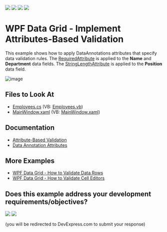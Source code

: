 <!-- default badges list -->
![](https://img.shields.io/endpoint?url=https://codecentral.devexpress.com/api/v1/VersionRange/128650903/21.1.5%2B)
[![](https://img.shields.io/badge/Open_in_DevExpress_Support_Center-FF7200?style=flat-square&logo=DevExpress&logoColor=white)](https://supportcenter.devexpress.com/ticket/details/E3191)
[![](https://img.shields.io/badge/📖_How_to_use_DevExpress_Examples-e9f6fc?style=flat-square)](https://docs.devexpress.com/GeneralInformation/403183)
[![](https://img.shields.io/badge/💬_Leave_Feedback-feecdd?style=flat-square)](#does-this-example-address-your-development-requirementsobjectives)
<!-- default badges end -->
# WPF Data Grid - Implement Attributes-Based Validation

This example shows how to apply DataAnnotations attributes that specify data validation rules. The [RequiredAttribute](https://docs.microsoft.com/en-us/dotnet/api/system.componentmodel.dataannotations.requiredattribute) is applied to the **Name** and **Department** data fields. The [StringLengthAttribute](https://docs.microsoft.com/en-us/dotnet/api/system.componentmodel.dataannotations.stringlengthattribute) is applied to the **Position** data field.

![image](https://user-images.githubusercontent.com/65009440/171389380-cf1fcfaf-a596-4062-b8b2-9555a0e7bef1.png)

<!-- default file list -->

## Files to Look At

* [Employees.cs](./CS/DXGrid_AttributesBasedValidation/Employees.cs) (VB: [Employees.vb](./VB/DXGrid_AttributesBasedValidation/Employees.vb))
* [MainWindow.xaml](./CS/DXGrid_AttributesBasedValidation/MainWindow.xaml) (VB: [MainWindow.xaml](./VB/DXGrid_AttributesBasedValidation/MainWindow.xaml))

<!-- default file list end -->

## Documentation

* [Attribute-Based Validation](https://docs.devexpress.com/WPF/9770/controls-and-libraries/data-grid/data-editing-and-validation/input-validation/attribute-based-validation)
* [Data Annotation Attributes](https://docs.devexpress.com/WPF/16863/mvvm-framework/data-annotation-attributes)

## More Examples

* [WPF Data Grid - How to Validate Data Rows](https://github.com/DevExpress-Examples/how-to-validate-data-rows-e1593)
* [WPF Data Grid - How to Validate Cell Editors](https://github.com/DevExpress-Examples/validate-cell-editors)
<!-- feedback -->
## Does this example address your development requirements/objectives?

[<img src="https://www.devexpress.com/support/examples/i/yes-button.svg"/>](https://www.devexpress.com/support/examples/survey.xml?utm_source=github&utm_campaign=wpf-data-grid-implement-attribute-based-validation&~~~was_helpful=yes) [<img src="https://www.devexpress.com/support/examples/i/no-button.svg"/>](https://www.devexpress.com/support/examples/survey.xml?utm_source=github&utm_campaign=wpf-data-grid-implement-attribute-based-validation&~~~was_helpful=no)

(you will be redirected to DevExpress.com to submit your response)
<!-- feedback end -->
